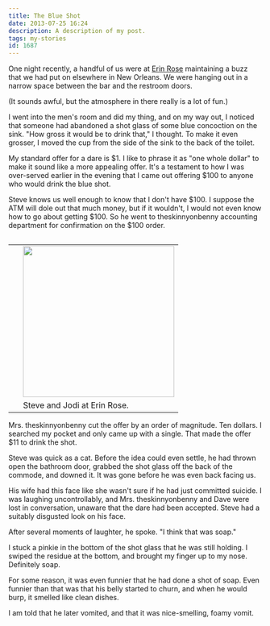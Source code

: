 ```yaml
---
title: The Blue Shot
date: 2013-07-25 16:24
description: A description of my post.
tags: my-stories
id: 1687
---
```

One night recently, a handful of us were at <a href="http://www.erinrosebar.com/index2.html" target="_blank">Erin Rose</a> maintaining a buzz that we had put on elsewhere in New Orleans.  We were hanging out in a narrow space between the bar and the restroom doors.  

(It sounds awful, but the atmosphere in there really is a lot of fun.)

I went into the men's room and did my thing, and on my way out, I noticed that someone had abandoned a shot glass of some blue concoction on the sink.  "How gross it would be to drink that," I thought.  To make it even grosser, I moved the cup from the side of the sink to the back of the toilet.

My standard offer for a dare is $1.  I like to phrase it as "one whole dollar" to make it sound like a more appealing offer.  It's a testament to how I was over-served earlier in the evening that I came out offering $100 to anyone who would drink the blue shot.

Steve knows us well enough to know that I don't have $100.  I suppose the ATM will dole out that much money, but if it wouldn't, I would not even know how to go about getting $100.  So he went to theskinnyonbenny accounting department for confirmation on the $100 order.
<table align="right" cellpadding="2">
<tbody><tr>
<td rowspan="2" width="5"><spacer type="block" width="5" height="1"></spacer></td>
<td width="300"><img src="http://theskinnyonbenny.com/img/steve-jodi.jpg" width="300"></td>
</tr>
<tr>
<td class="caption" width="300">Steve and Jodi at Erin Rose.</td>
</tr>
</tbody></table>
Mrs. theskinnyonbenny cut the offer by an order of magnitude.  Ten dollars.  I searched my pocket and only came up with a single.  That made the offer $11 to drink the shot.

Steve was quick as a cat.  Before the idea could even settle, he had thrown open the bathroom door, grabbed the shot glass off the back of the commode, and downed it.  It was gone before he was even back facing us.

His wife had this face like she wasn't sure if he had just committed suicide.  I was laughing uncontrollably, and Mrs. theskinnyonbenny and Dave were lost in conversation, unaware that the dare had been accepted.  Steve had a suitably disgusted look on his face.

After several moments of laughter, he spoke.  "I think that was soap."

I stuck a pinkie in the bottom of the shot glass that he was still holding.  I swiped the residue at the bottom, and brought my finger up to my nose.  Definitely soap.

For some reason, it was even funnier that he had done a shot of soap.  Even funnier than that was that his belly started to churn, and when he would burp, it smelled like clean dishes.

I am told that he later vomited, and that it was nice-smelling, foamy vomit.